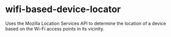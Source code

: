 # wifi-based-device-locator
Uses the Mozilla Location Services API to determine the location of a device based on the Wi-Fi access points in its vicinity.
